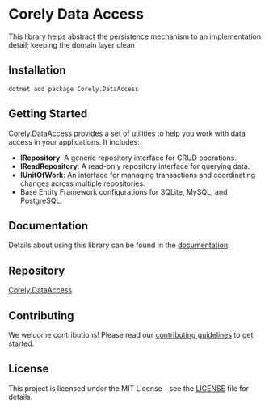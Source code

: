 # Corely Data Access
This library helps abstract the persistence mechanism to an implementation detail; keeping the domain layer clean

## Installation
`dotnet add package Corely.DataAccess`

## Getting Started
Corely.DataAccess provides a set of utilities to help you work with data access in your applications. It includes:

- **IRepository**: A generic repository interface for CRUD operations.
- **IReadRepository**: A read-only repository interface for querying data.
- **IUnitOfWork**: An interface for managing transactions and coordinating changes across multiple repositories.
- Base Entity Framework configurations for SQLite, MySQL, and PostgreSQL.


## Documentation
Details about using this library can be found in the [documentation](https://github.com/ultrabstrong/Corely.DataAccess/blob/master/Docs/index.md).

## Repository
[Corely.DataAccess](https://github.com/ultrabstrong/Corely.DataAccess)

## Contributing
We welcome contributions! Please read our [contributing guidelines](CONTRIBUTING.md) to get started.

## License
This project is licensed under the MIT License - see the [LICENSE](LICENSE) file for details.
